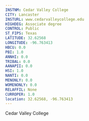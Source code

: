```yaml
---
INSTNM: Cedar Valley College
CITY: Lancaster
INSTURL: www.cedarvalleycollege.edu
HIGHDEG: Associate degree
CONTROL: Public
ST_FIPS: Texas
LATITUDE: 32.62568
LONGITUDE: -96.763413
HBCU: 0.0
PBI: 1.0
ANNHI: 0.0
TRIBAL: 0.0
AANAPII: 0.0
HSI: 1.0
NANTI: 0.0
MENONLY: 0.0
WOMENONLY: 0.0
RELAFFIL: None
CURROPER: 1.0
location: 32.62568, -96.763413
---
```

Cedar Valley College